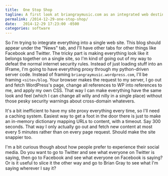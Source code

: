 ```yaml
---
title:  One Stop Shop
tagline: A first look at briangraymusic.com as an integrated web destination
permalink: /2014-12-29-one-stop-shop/
date:   2014-12-29 17:23:00 -0500
categories: software
---
```


So I'm trying to integrate everything into a single web site. This blog should appear under the "News" tab, and I'll have other tabs for other things like Facebook and Twitter. The tricky part is making everything look like it belongs together on a single site, so I'm kind of going out of my way to defeat the normal internet security rules. Instead of just loading stuff into an IFrame, I'm going to have everything proxy through my python-driven server code. Instead of framing `briangraymusic.wordpress.com`, I'll be framing `<site>/blog`. Your browser makes the request to my server, I go out and fetch WordPress's page, change all references to WP into references to me, and apply my own CSS. That way I can make everything have the same look and feel (which I can change all willy and nilly in a single place) without those pesky security warnings about cross-domain whatevers.

It's a bit inefficient to have my site proxy everything every time, so I'll need a caching system. Easiest way to get a foot in the door there is just to make an in-memory dictionary mapping URLs to content, with a timeout. Say 300 seconds. That way I only actually go out and fetch new content at most every 5 minutes rather than on every page request. Should make the site snappier too.

I'm a bit curious though about how people prefer to experience their social media. Do you want to go to Twitter and see what everyone on Twitter is saying, then go to Facebook and see what everyone on Facebook is saying? Or is it useful to slice it the other way and go to Brian Gray to see what I'm saying wherever I say it?